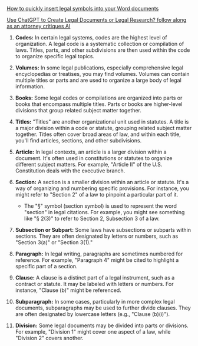 
[How to quickly insert legal symbols into your Word documents](https://www.donna.legal/blog/insert-legal-symbols-into-your-word-documents)

[Use ChatGPT to Create Legal Documents or Legal Research? follow along as an attorney critiques AI](https://www.youtube.com/watch?v=AXlsKZ3pyIs)


1. **Codes:** In certain legal systems, codes are the highest level of organization. A legal code is a systematic collection or compilation of laws. Titles, parts, and other subdivisions are then used within the code to organize specific legal topics.
	
2. **Volumes:** In some legal publications, especially comprehensive legal encyclopedias or treatises, you may find volumes. Volumes can contain multiple titles or parts and are used to organize a large body of legal information.
	
3. **Books:** Some legal codes or compilations are organized into parts or books that encompass multiple titles. Parts or books are higher-level divisions that group related subject matter together.
	
4. **Titles:** "Titles" are another organizational unit used in statutes. A title is a major division within a code or statute, grouping related subject matter together. Titles often cover broad areas of law, and within each title, you'll find articles, sections, and other subdivisions.
	
5. **Article:** In legal contexts, an article is a larger division within a document. It's often used in constitutions or statutes to organize different subject matters. For example, "Article II" of the U.S. Constitution deals with the executive branch.
    
6. **Section:** A section is a smaller division within an article or statute. It's a way of organizing and numbering specific provisions. For instance, you might refer to "Section 2" of a law to pinpoint a particular part of it.
	- The "§" symbol (section symbol) is used to represent the word "section" in legal citations. For example, you might see something like "§ 2(3)" to refer to Section 2, Subsection 3 of a law.
    
7. **Subsection or Subpart:** Some laws have subsections or subparts within sections. They are often designated by letters or numbers, such as "Section 3(a)" or "Section 3(1)."
    
8. **Paragraph:** In legal writing, paragraphs are sometimes numbered for reference. For example, "Paragraph 4" might be cited to highlight a specific part of a section.
    
9. **Clause:** A clause is a distinct part of a legal instrument, such as a contract or statute. It may be labeled with letters or numbers. For instance, "Clause (b)" might be referenced.
    
10. **Subparagraph:** In some cases, particularly in more complex legal documents, subparagraphs may be used to further divide clauses. They are often designated by lowercase letters (e.g., "Clause (b)(i)").
    
11. **Division:** Some legal documents may be divided into parts or divisions. For example, "Division 1" might cover one aspect of a law, while "Division 2" covers another.

